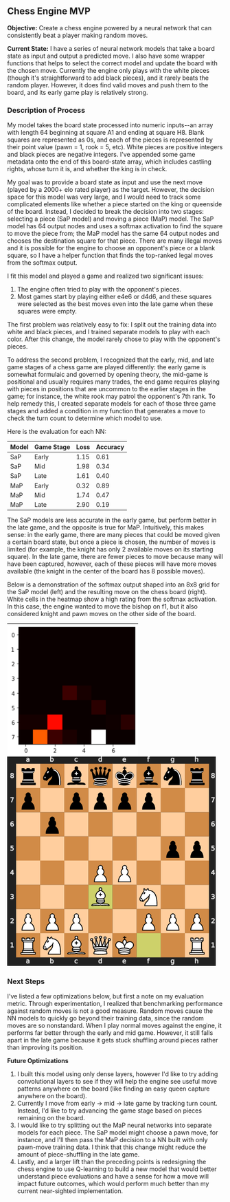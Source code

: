 ## Chess Engine MVP

**Objective:** Create a chess engine powered by a neural network that can consistently beat a player making random moves.

**Current State:** I have a series of neural network models that take a board state as input and output a predicted move. I also have some wrapper functions that helps to select the correct model and update the board with the chosen move. Currently the engine only plays with the white pieces (though it's straightforward to add black pieces), and it rarely beats the random player. However, it does find valid moves and push them to the board, and its early game play is relatively strong.

### Description of Process

My model takes the board state processed into numeric inputs--an array with length 64 beginning at square A1 and ending at square H8. Blank squares are represented as 0s, and each of the pieces is represented by their point value (pawn = 1, rook = 5, etc). White pieces are positive integers and black pieces are negative integers. I've appended some game metadata onto the end of this board-state array, which includes castling rights, whose turn it is, and whether the king is in check.

My goal was to provide a board state as input and use the next move (played by a 2000+ elo rated player) as the target. However, the decision space for this model was very large, and I would need to track some complicated elements like whether a piece started on the king or queenside of the board. Instead, I decided to break the decision into two stages: selecting a piece (SaP model) and moving a piece (MaP) model. The SaP model has 64 output nodes and uses a softmax activation to find the square to move the piece from; the MaP model has the same 64 output nodes and chooses the destination square for that piece. There are many illegal moves and it is possible for the engine to choose an opponent's piece or a blank square, so I have a helper function that finds the top-ranked legal moves from the softmax output.  

I fit this model and played a game and realized two significant issues:
1. The engine often tried to play with the opponent's pieces.
2. Most games start by playing either e4e6 or d4d6, and these squares were selected as the best moves even into the late game when these squares were empty.

The first problem was relatively easy to fix: I split out the training data into white and black pieces, and I trained separate models to play with each color. After this change, the model rarely chose to play with the opponent's pieces.

To address the second problem, I recognized that the early, mid, and late game stages of a chess game are played differently: the early game is somewhat formulaic and governed by opening theory, the mid-game is positional and usually requires many trades, the end game requires playing with pieces in positions that are uncommon to the earlier stages in the game; for instance, the white rook may patrol the opponent's 7th rank. To help remedy this, I created separate models for each of those three game stages and added a condition in my function that generates a move to check the turn count to determine which model to use.

Here is the evaluation for each NN:

| Model    | Game Stage  | Loss   | Accuracy |
| -------- | ----------- | ------ | -------- |
| SaP      | Early       | 1.15   |   0.61   |
| SaP      | Mid         | 1.98   |   0.34   |
| SaP      | Late        | 1.61   |   0.40   |
| MaP      | Early       | 0.32   |   0.89   |
| MaP      | Mid         | 1.74   |   0.47   |
| MaP      | Late        | 2.90   |   0.19   |

The SaP models are less accurate in the early game, but perform better in the late game, and the opposite is true for MaP. Intuitively, this makes sense: in the early game, there are many pieces that could be moved given a certain board state, but once a piece is chosen, the number of moves is limited (for example, the knight has only 2 available moves on its starting square). In the late game, there are fewer pieces to move because many will have been captured, however, each of these pieces will have more moves available (the knight in the center of the board has 8 possible moves).

Below is a demonstration of the softmax output shaped into an 8x8 grid for the SaP model (left) and the resulting move on the chess board (right). White cells in the heatmap show a high rating from the softmax activation. In this case, the engine wanted to move the bishop on f1, but it also considered knight and pawn moves on the other side of the board.

![Decision Space](decision_space.png)
![Board After Move](chess_board_screenshot.png)

### Next Steps

I've listed a few optimizations below, but first a note on my evaluation metric. Through experimentation, I realized that benchmarking performance against random moves is not a good measure. Random moves cause the NN models to quickly go beyond their training data, since the random moves are so nonstandard. When I play normal moves against the engine, it performs far better through the early and mid game. However, it still falls apart in the late game because it gets stuck shuffling around pieces rather than improving its position.

**Future Optimizations**
1. I built this model using only dense layers, however I'd like to try adding convolutional layers to see if they will help the engine see useful move patterns anywhere on the board (like finding an easy queen capture anywhere on the board).
2. Currently I move from early -> mid -> late game by tracking turn count. Instead, I'd like to try advancing the game stage based on pieces remaining on the board. 
3. I would like to try splitting out the MaP neural networks into separate models for each piece. The SaP model might choose a pawn move, for instance, and I'll then pass the MaP decision to a NN built with only pawn-move training data. I think that this change might reduce the amount of piece-shuffling in the late game.
4. Lastly, and a larger lift than the preceding points is redesigning the chess engine to use Q-learning to build a new model that would better understand piece evaluations and have a sense for how a move will impact future outcomes, which would perform much better than my current near-sighted implementation.

